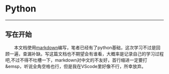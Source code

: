 # Python
----------
## 写在开始
&emsp;&emsp;本文档使用[markdown](https://zh.wikipedia.org/wiki/Markdow)编写，笔者已经有了python基础，这次学习不过是回顾一遍，查漏补缺。写这篇文档也不期望会有谁看，大概率是记录自己的学习过程吧,不过不得不吐槽一下，markdown对中文的不友好，首行缩进一定要打&emsp，听说全角空格也行，但是我在VScode里好像不行，所幸放弃。

